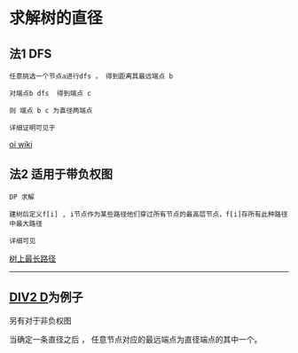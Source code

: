 # 求解树的直径

## 法1  DFS

    任意挑选一个节点a进行dfs ， 得到距离其最远端点 b

    对端点b dfs  得到端点 c  

    则 端点 b c 为直径两端点

    详细证明可见于
[oi wiki](https://oi-wiki.org/graph/tree-diameter/)

## 法2 适用于带负权图

    DP 求解 

    建树后定义f[i] , i节点作为某些路径他们穿过所有节点的最高层节点，f[i]存所有此种路径中最大路径

    详细可见

[树上最长路径](https://www.acwing.com/problem/content/1074/)

---

## [DIV2 D](https://codeforces.com/contest/1805/problem/D)为例子

另有对于非负权图

当确定一条直径之后 ， 任意节点对应的最远端点为直径端点的其中一个。
